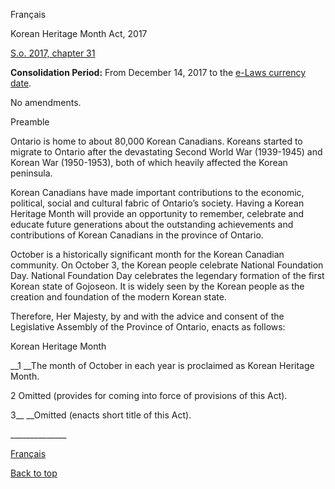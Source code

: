 [<a id="Top"></a>Français](http://www.ontario.ca/fr/lois/loi/17k31)

Korean Heritage Month Act, 2017

[S\.o\. 2017, chapter 31](https://www.ontario.ca/laws/statute/s17031)

__Consolidation Period:__  From December 14, 2017 to the [e\-Laws currency date](http://www.e-laws.gov.on.ca/navigation?file=currencyDates&lang=en)\.

No amendments\.

Preamble

Ontario is home to about 80,000 Korean Canadians\. Koreans started to migrate to Ontario after the devastating Second World War \(1939\-1945\) and Korean War \(1950\-1953\), both of which heavily affected the Korean peninsula\.  

Korean Canadians have made important contributions to the economic, political, social and cultural fabric of Ontario’s society\. Having a Korean Heritage Month will provide an opportunity to remember, celebrate and educate future generations about the outstanding achievements and contributions of Korean Canadians in the province of Ontario\.

October is a historically significant month for the Korean Canadian community\. On October 3, the Korean people celebrate National Foundation Day\. National Foundation Day celebrates the legendary formation of the first Korean state of Gojoseon\. It is widely seen by the Korean people as the creation and foundation of the modern Korean state\.

Therefore, Her Majesty, by and with the advice and consent of the Legislative Assembly of the Province of Ontario, enacts as follows:

Korean Heritage Month

__1 __The month of October in each year is proclaimed as Korean Heritage Month\.

2 Omitted \(provides for coming into force of provisions of this Act\)\.

3__ __Omitted \(enacts short title of this Act\)\.

\_\_\_\_\_\_\_\_\_\_\_\_\_\_

[Français](http://www.ontario.ca/fr/lois/loi/17k31)

[Back to top](#Top)

